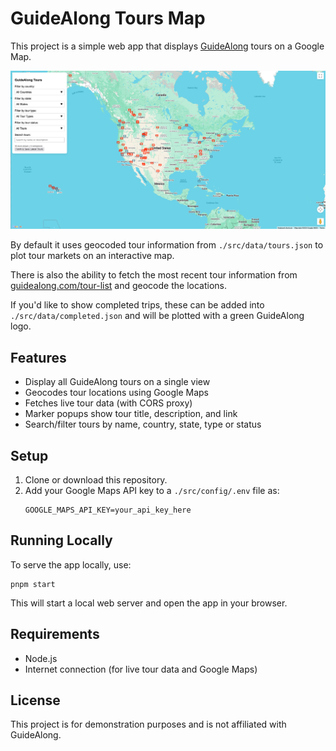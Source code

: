 # GuideAlong Tours Map

This project is a simple web app that displays [GuideAlong][guidealong] tours on a Google Map. 

![GuideAlong Tours][screenshot]

By default it uses geocoded tour information from `./src/data/tours.json` to plot tour markets on an interactive map.

There is also the ability to fetch the most recent tour information from [guidealong.com/tour-list][guidealong-tours] and geocode the locations.

If you'd like to show completed trips, these can be added into `./src/data/completed.json` and will be plotted with a green GuideAlong logo. 

## Features
- Display all GuideAlong tours on a single view
- Geocodes tour locations using Google Maps
- Fetches live tour data (with CORS proxy)
- Marker popups show tour title, description, and link
- Search/filter tours by name, country, state, type or status

## Setup
1. Clone or download this repository.
2. Add your Google Maps API key to a `./src/config/.env` file as:
   ```
   GOOGLE_MAPS_API_KEY=your_api_key_here
   ```

## Running Locally
To serve the app locally, use:

```
pnpm start
```

This will start a local web server and open the app in your browser.

## Requirements
- Node.js
- Internet connection (for live tour data and Google Maps)

## License
This project is for demonstration purposes and is not affiliated with GuideAlong.


<!-- Links -->
[screenshot]: ./src/assets/image.png
[guidealong]: https://guidealong.com
[guidealong-tours]: https://guidealong.com/tour-list